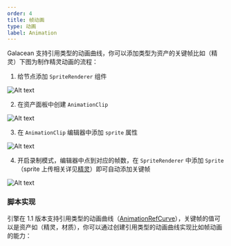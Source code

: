 ```yaml
---
order: 4
title: 帧动画
type: 动画
label: Animation
---
```


Galacean 支持引用类型的动画曲线，你可以添加类型为资产的关键帧比如（精灵）下图为制作精灵动画的流程：

1. 给节点添加 `SpriteRenderer` 组件

![Alt text](https://mdn.alipayobjects.com/huamei_3zduhr/afts/img/A*PxdFQKal1JEAAAAAAAAAAAAADsJ_AQ/original)

2. 在资产面板中创建 `AnimationClip`

![Alt text](https://mdn.alipayobjects.com/huamei_3zduhr/afts/img/A*t1KMQb0s8V8AAAAAAAAAAAAADsJ_AQ/original)

3. 在 `AnimationClip` 编辑器中添加 `sprite` 属性

![Alt text](https://mdn.alipayobjects.com/huamei_3zduhr/afts/img/A*yFnYT5-NDFEAAAAAAAAAAAAADsJ_AQ/original)

4. 开启录制模式，编辑器中点到对应的帧数，在 `SpriteRenderer` 中添加 `Sprite` （sprite 上传相关详见[精灵](${docs}graphics-sprite)）即可自动添加关键帧

![Alt text](https://mdn.alipayobjects.com/huamei_3zduhr/afts/img/A*wN9sSYfs2eAAAAAAAAAAAAAADsJ_AQ/original)

### 脚本实现

引擎在 1.1 版本支持引用类型的动画曲线（[AnimationRefCurve](${api}core/AnimationRefCurve)），关键帧的值可以是资产如（精灵，材质），你可以通过创建引用类型的动画曲线实现比如帧动画的能力：

<playground src="animation-sprite.ts"></playground>

